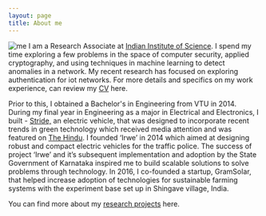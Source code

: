 ```yaml
---
layout: page
title: About me
---
```


![me](https://user-images.githubusercontent.com/25291535/38509756-73ace8ae-3c40-11e8-9fe5-b5f1d1720a09.png)
I am a Research Associate at [Indian Institute of Science](http://www.iisc.ac.in/). I spend my time  exploring a few problems in the space of computer security, applied cryptography, and using techniques in machine learning to detect anomalies in a network. My recent research has focused on exploring authentication for iot networks. For more details and specifics on my work experience, can review my [CV](https://github.com/sunithan29/embedded_security_in_C/files/1890942/Sunitha_resume.pdf) here.


Prior to this, I obtained a Bachelor's in Engineering from VTU in 2014. During my final year in Engineering as a major in Electrical and Electronics, I built - [Stride,](https://www.facebook.com/evstride/) an electric vehicle, that was designed to incorporate recent trends in green technology which  received media attention and was featured on [The Hindu](http://www.thehindu.com/todays-paper/tp-miscellaneous/tp-others/ep-campus/article6140253.ece). I founded  ‘Irwe’ in 2014 which aimed at designing robust and compact electric vehicles for the traffic police. The success of project ‘Irwe’ and it’s subsequent implementation and adoption by the State Government of Karnataka inspired me to build scalable solutions to solve problems through technology. In 2016, I co-founded a startup, GramSolar, that  helped increase adoption of technologies for sustainable farming systems with the experiment base set up in Shingave village, India. 

You can find more about my [research projects](https://sunithan29.github.io/hyde/projects/) here. 




